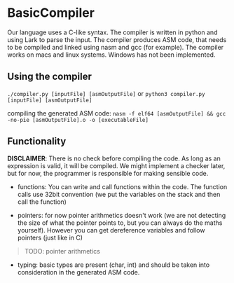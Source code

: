 # BasicCompiler

Our language uses a C-like syntax. The compiler is written in python and using Lark to parse the input.
The compiler produces ASM code, that needs to be compiled and linked using nasm and gcc (for example).
The compiler works on macs and linux systems. Windows has not been implemented.

## Using the compiler
`./compiler.py [inputFile] [asmOutputFile]` or
`python3 compiler.py [inputFile] [asmOutputFile]`

compiling the generated ASM code: `nasm -f elf64 [asmOutputFile] && gcc -no-pie [asmOutputFile].o -o [executableFile]`


## Functionality

**DISCLAIMER**: There is no check before compiling the code. As long as an expression is valid, it will be compiled. We might implement a checker later, but for now, the programmer is responsible for making sensible code.

* functions: You can write and call functions within the code. The function calls use 32bit convention (we put the variables on the stack and then call the function)

* pointers: for now pointer arithmetics doesn't work (we are not detecting the size of what the pointer points to, but you can always do the maths yourself). However you can get dereference variables and follow pointers (just like in C)
> TODO: pointer arithmetics

* typing: basic types are present (char, int) and should be taken into consideration in the generated ASM code.
